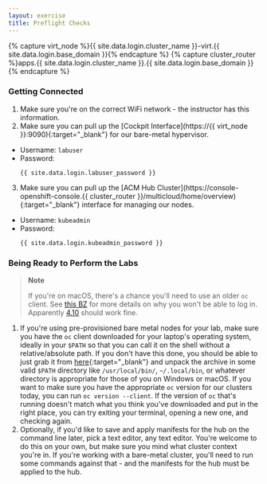 ```yaml
---
layout: exercise
title: Preflight Checks
---
```

{% capture virt_node %}{{ site.data.login.cluster_name }}-virt.{{ site.data.login.base_domain }}{% endcapture %}
{% capture cluster_router %}apps.{{ site.data.login.cluster_name }}.{{ site.data.login.base_domain }}{% endcapture %}
### Getting Connected

1. Make sure you're on the correct WiFi network - the instructor has this information.
2. Make sure you can pull up the [Cockpit Interface](https://{{ virt_node }}:9090){:target="_blank"} for our bare-metal hypervisor.
  - Username: `labuser`
  - Password:
    ```
    {{ site.data.login.labuser_password }}
    ```
3. Make sure you can pull up the [ACM Hub Cluster](https://console-openshift-console.{{ cluster_router }}/multicloud/home/overview){:target="_blank"} interface for managing our nodes.
  - Username: `kubeadmin`
  - Password:
    ```
    {{ site.data.login.kubeadmin_password }}
    ```

### Being Ready to Perform the Labs

> **Note**
>
> If you're on macOS, there's a chance you'll need to use an older `oc` client. See [this BZ](https://bugzilla.redhat.com/show_bug.cgi?id=2097830) for more details on why you won't be able to log in. Apparently [4.10](https://mirror.openshift.com/pub/openshift-v4/clients/ocp/stable-4.10/) should work fine.

1. If you're using pre-provisioned bare metal nodes for your lab, make sure you have the `oc` client downloaded for your laptop's operating system, ideally in your `$PATH` so that you can call it on the shell without a relative/absolute path. If you don't have this done, you should be able to just grab it from [here](https://mirror.openshift.com/pub/openshift-v4/clients/ocp/stable/){:target="_blank"} and unpack the archive in some valid `$PATH` directory like `/usr/local/bin/`, `~/.local/bin`, or whatever directory is appropriate for those of you on Windows or macOS. If you want to make sure you have the appropriate `oc` version for our clusters today, you can run `oc version --client`. If the version of `oc` that's running doesn't match what you think you've downloaded and put in the right place, you can try exiting your terminal, opening a new one, and checking again.
2. Optionally, if you'd like to save and apply manifests for the hub on the command line later, pick a text editor, any text editor. You're welcome to do this on your own, but make sure you mind what cluster context you're in. If you're working with a bare-metal cluster, you'll need to run some commands against that - and the manifests for the hub must be applied to the hub.
